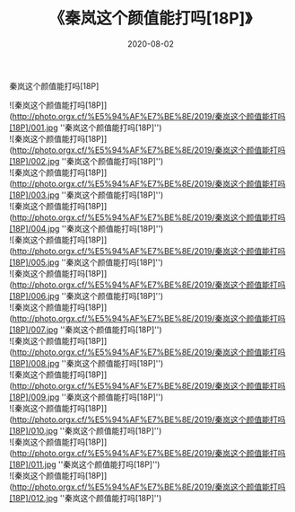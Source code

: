 ﻿---
layout: post
title:  《秦岚这个颜值能打吗[18P]》
date:   2020-08-02
image: http://photo.orgx.cf/%E5%94%AF%E7%BE%8E/2019/秦岚这个颜值能打吗[18P]/000.jpg
categories: [美女, 清纯, 唯美]
---

秦岚这个颜值能打吗[18P]

![秦岚这个颜值能打吗[18P]](http://photo.orgx.cf/%E5%94%AF%E7%BE%8E/2019/秦岚这个颜值能打吗[18P]/001.jpg ''秦岚这个颜值能打吗[18P]'') <br>
![秦岚这个颜值能打吗[18P]](http://photo.orgx.cf/%E5%94%AF%E7%BE%8E/2019/秦岚这个颜值能打吗[18P]/002.jpg ''秦岚这个颜值能打吗[18P]'') <br>
![秦岚这个颜值能打吗[18P]](http://photo.orgx.cf/%E5%94%AF%E7%BE%8E/2019/秦岚这个颜值能打吗[18P]/003.jpg ''秦岚这个颜值能打吗[18P]'') <br>
![秦岚这个颜值能打吗[18P]](http://photo.orgx.cf/%E5%94%AF%E7%BE%8E/2019/秦岚这个颜值能打吗[18P]/004.jpg ''秦岚这个颜值能打吗[18P]'') <br>
![秦岚这个颜值能打吗[18P]](http://photo.orgx.cf/%E5%94%AF%E7%BE%8E/2019/秦岚这个颜值能打吗[18P]/005.jpg ''秦岚这个颜值能打吗[18P]'') <br>
![秦岚这个颜值能打吗[18P]](http://photo.orgx.cf/%E5%94%AF%E7%BE%8E/2019/秦岚这个颜值能打吗[18P]/006.jpg ''秦岚这个颜值能打吗[18P]'') <br>
![秦岚这个颜值能打吗[18P]](http://photo.orgx.cf/%E5%94%AF%E7%BE%8E/2019/秦岚这个颜值能打吗[18P]/007.jpg ''秦岚这个颜值能打吗[18P]'') <br>
![秦岚这个颜值能打吗[18P]](http://photo.orgx.cf/%E5%94%AF%E7%BE%8E/2019/秦岚这个颜值能打吗[18P]/008.jpg ''秦岚这个颜值能打吗[18P]'') <br>
![秦岚这个颜值能打吗[18P]](http://photo.orgx.cf/%E5%94%AF%E7%BE%8E/2019/秦岚这个颜值能打吗[18P]/009.jpg ''秦岚这个颜值能打吗[18P]'') <br>
![秦岚这个颜值能打吗[18P]](http://photo.orgx.cf/%E5%94%AF%E7%BE%8E/2019/秦岚这个颜值能打吗[18P]/010.jpg ''秦岚这个颜值能打吗[18P]'') <br>
![秦岚这个颜值能打吗[18P]](http://photo.orgx.cf/%E5%94%AF%E7%BE%8E/2019/秦岚这个颜值能打吗[18P]/011.jpg ''秦岚这个颜值能打吗[18P]'') <br>
![秦岚这个颜值能打吗[18P]](http://photo.orgx.cf/%E5%94%AF%E7%BE%8E/2019/秦岚这个颜值能打吗[18P]/012.jpg ''秦岚这个颜值能打吗[18P]'') <br>
